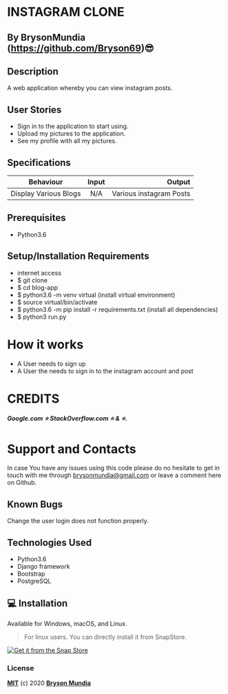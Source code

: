 # INSTAGRAM CLONE
## 

## By BrysonMundia (https://github.com/Bryson69)😎 

## Description

A web application whereby you can view instagram posts.

## User Stories

* Sign in to the application to start using.
* Upload my pictures to the application.
* See my profile with all my pictures.


## Specifications

| Behaviour | Input | Output |
| --------------- | :----------:| --------: |
|Display Various Blogs  | N/A | Various instagram Posts  |


## Prerequisites
* Python3.6
## Setup/Installation Requirements
* internet access
* $ git clone 
* $ cd blog-app
* $ python3.6 -m venv virtual (install virtual environment)
* $ source virtual/bin/activate
* $ python3.6 -m pip install -r requirements.txt (install all dependencies)
* $ python3 run.py

# How it works
* A User needs to sign up
* A User the needs to sign in to the instagram account and post

# CREDITS
##### Google.com ⭐️ StackOverflow.com ⭐️ & :star:.

# Support and Contacts
In case You have any issues using this code please do no hesitate to get in touch with me through brysonmundia@gmail.com or leave a comment here on Github.

## Known Bugs
Change the user login does not function properly.

## Technologies Used
- Python3.6
- Django framework
- Bootstrap
- PostgreSQL

## :computer: Installation

Available for Windows, macOS, and Linux.

> For linux users. You can directly install it from SnapStore.

[![Get it from the Snap Store](https://snapcraft.io/static/images/badges/en/snap-store-black.svg)](https://github.com/Bryson69/Instagram-Clone)

### License
**[MIT](./LICENSE)** (c) 2020 **[Bryson Mundia]()**